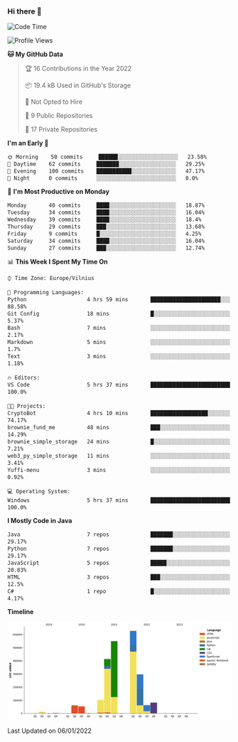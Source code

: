 ### Hi there 👋

<!--START_SECTION:waka-->
![Code Time](http://img.shields.io/badge/Code%20Time-524%20hrs%2058%20mins-blue)

![Profile Views](http://img.shields.io/badge/Profile%20Views-0-blue)

**🐱 My GitHub Data** 

> 🏆 16 Contributions in the Year 2022
 > 
> 📦 19.4 kB Used in GitHub's Storage 
 > 
> 🚫 Not Opted to Hire
 > 
> 📜 9 Public Repositories 
 > 
> 🔑 17 Private Repositories  
 > 
**I'm an Early 🐤** 

```text
🌞 Morning    50 commits     ██████░░░░░░░░░░░░░░░░░░░   23.58% 
🌆 Daytime    62 commits     ███████░░░░░░░░░░░░░░░░░░   29.25% 
🌃 Evening    100 commits    ███████████░░░░░░░░░░░░░░   47.17% 
🌙 Night      0 commits      ░░░░░░░░░░░░░░░░░░░░░░░░░   0.0%

```
📅 **I'm Most Productive on Monday** 

```text
Monday       40 commits     ████░░░░░░░░░░░░░░░░░░░░░   18.87% 
Tuesday      34 commits     ████░░░░░░░░░░░░░░░░░░░░░   16.04% 
Wednesday    39 commits     ████░░░░░░░░░░░░░░░░░░░░░   18.4% 
Thursday     29 commits     ███░░░░░░░░░░░░░░░░░░░░░░   13.68% 
Friday       9 commits      █░░░░░░░░░░░░░░░░░░░░░░░░   4.25% 
Saturday     34 commits     ████░░░░░░░░░░░░░░░░░░░░░   16.04% 
Sunday       27 commits     ███░░░░░░░░░░░░░░░░░░░░░░   12.74%

```


📊 **This Week I Spent My Time On** 

```text
⌚︎ Time Zone: Europe/Vilnius

💬 Programming Languages: 
Python                   4 hrs 59 mins       ██████████████████████░░░   88.58% 
Git Config               18 mins             █░░░░░░░░░░░░░░░░░░░░░░░░   5.37% 
Bash                     7 mins              ░░░░░░░░░░░░░░░░░░░░░░░░░   2.17% 
Markdown                 5 mins              ░░░░░░░░░░░░░░░░░░░░░░░░░   1.7% 
Text                     3 mins              ░░░░░░░░░░░░░░░░░░░░░░░░░   1.18%

🔥 Editors: 
VS Code                  5 hrs 37 mins       █████████████████████████   100.0%

🐱‍💻 Projects: 
CryptoBot                4 hrs 10 mins       ██████████████████░░░░░░░   74.17% 
brownie_fund_me          48 mins             ███░░░░░░░░░░░░░░░░░░░░░░   14.29% 
brownie_simple_storage   24 mins             █░░░░░░░░░░░░░░░░░░░░░░░░   7.21% 
web3_py_simple_storage   11 mins             ░░░░░░░░░░░░░░░░░░░░░░░░░   3.41% 
Yuffi-menu               3 mins              ░░░░░░░░░░░░░░░░░░░░░░░░░   0.92%

💻 Operating System: 
Windows                  5 hrs 37 mins       █████████████████████████   100.0%

```

**I Mostly Code in Java** 

```text
Java                     7 repos             ███████░░░░░░░░░░░░░░░░░░   29.17% 
Python                   7 repos             ███████░░░░░░░░░░░░░░░░░░   29.17% 
JavaScript               5 repos             █████░░░░░░░░░░░░░░░░░░░░   20.83% 
HTML                     3 repos             ███░░░░░░░░░░░░░░░░░░░░░░   12.5% 
C#                       1 repo              █░░░░░░░░░░░░░░░░░░░░░░░░   4.17%

```


**Timeline**

![Chart not found](https://raw.githubusercontent.com/BenasVolkovas/BenasVolkovas/main/charts/bar_graph.png) 


 Last Updated on 06/01/2022
<!--END_SECTION:waka-->

